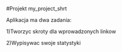 #Projekt my_project_shrt

Aplikacja ma dwa zadania:

1)Tworzyc skroty dla wprowadzonych linkow

2)Wypisywac swoje statystyki
